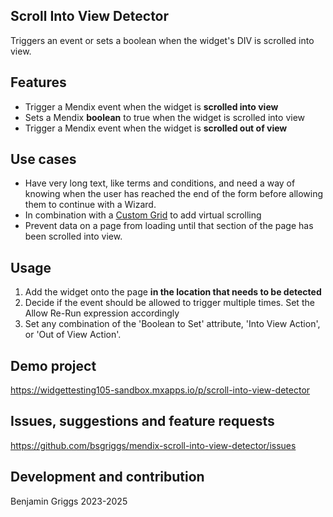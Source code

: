## Scroll Into View Detector
Triggers an event or sets a boolean when the widget's DIV is scrolled into view.

## Features
- Trigger a Mendix event when the widget is **scrolled into view**
- Sets a Mendix **boolean** to true when the widget is scrolled into view
- Trigger a Mendix event when the widget is **scrolled out of view**

## Use cases
- Have very long text, like terms and conditions, and need a way of knowing when the user has reached the end of the form before allowing them to continue with a Wizard.
- In combination with a [Custom Grid](https://medium.com/@benjaminsgriggs/what-is-a-mendix-custom-grid-and-when-should-i-use-one-5ccb8c7dfbd4) to add virtual scrolling
- Prevent data on a page from loading until that section of the page has been scrolled into view.

## Usage
1. Add the widget onto the page **in the location that needs to be detected**
2. Decide if the event should be allowed to trigger multiple times. Set the Allow Re-Run expression accordingly
3. Set any combination of the 'Boolean to Set' attribute, 'Into View Action', or 'Out of View Action'.

## Demo project
https://widgettesting105-sandbox.mxapps.io/p/scroll-into-view-detector

## Issues, suggestions and feature requests
https://github.com/bsgriggs/mendix-scroll-into-view-detector/issues

## Development and contribution
Benjamin Griggs 2023-2025
